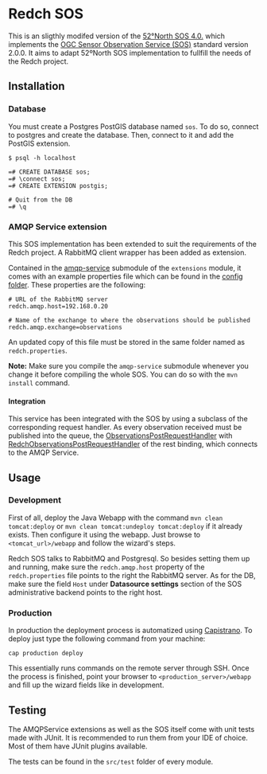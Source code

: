 # Redch SOS

This is an sligthly modifed version of the [52°North SOS 4.0.](0https://wiki.52north.org/bin/view/SensorWeb/SensorObservationServiceIVDocumentation) which implements the
  [OGC Sensor Observation Service (SOS)](http://www.opengeospatial.org/standards/sos) standard version 2.0.0. It aims to adapt 52ºNorth SOS implementation to fullfill the needs of the Redch project.

## Installation


### Database

You must create a Postgres PostGIS database named `sos`. To do so, connect to postgres and create the database. Then, connect to it and add the PostGIS extension.

    $ psql -h localhost

    =# CREATE DATABASE sos;
    =# \connect sos;
    =# CREATE EXTENSION postgis;

    # Quit from the DB
    =# \q

### AMQP Service extension

This SOS implementation has been extended to suit the requirements of the Redch project. A RabbitMQ client wrapper has been added as extension.

Contained in the [amqp-service](https://github.com/sauloperez/sos/tree/master/src/extensions/amqp-service) submodule of the `extensions` module, it comes with an example properties file which can be found in the [config folder](https://github.com/sauloperez/sos/tree/master/config). These properties are the following:

    # URL of the RabbitMQ server
    redch.amqp.host=192.168.0.20

    # Name of the exchange to where the observations should be published
    redch.amqp.exchange=observations

An updated copy of this file must be stored in the same folder named as `redch.properties`.

**Note:** Make sure you compile the `amqp-service` submodule whenever you change it before compiling the whole SOS. You can do so with the `mvn install` command.

#### Integration

This service has been integrated with the SOS by using a subclass of the corresponding request handler. As every observation received must be published into the queue, the [ObservationsPostRequestHandler](https://github.com/sauloperez/sos/blob/master/src/bindings/rest/code/src/main/java/org/n52/sos/binding/rest/resources/observations/ObservationsPostRequestHandler.java) with [RedchObservationsPostRequestHandler](https://github.com/sauloperez/sos/blob/mastero/src/bindings/rest/code/src/main/java/org/n52/sos/binding/rest/resources/observations/RedchObservationsPostRequestHandler.java) of the rest binding, which connects to the AMQP Service.

## Usage

### Development

First of all, deploy the Java Webapp with the command `mvn clean tomcat:deploy` or `mvn clean tomcat:undeploy tomcat:deploy` if it already exists. Then configure it using the webapp. Just browse to `<tomcat_url>/webapp` and follow the wizard's steps.

Redch SOS talks to RabbitMQ and Postgresql. So besides setting them up and running, make sure the `redch.amqp.host` property of the `redch.properties` file points to the right the RabbitMQ server. As for the DB, make sure the field `Host`  under **Datasource settings** section of the SOS administrative backend points to the right host.


### Production

In production the deployment process is automatized using [Capistrano](http://capistranorb.com/). To deploy just type the following command from your machine:

	cap production deploy

This essentially runs commands on the remote server through SSH. Once the process is finished, point your browser to `<production_server>/webapp` and fill up the wizard fields like in development.



## Testing

The AMQPService extensions as well as the SOS itself come with unit tests made with JUnit. It is recommended to run them from your IDE of choice. Most of them have JUnit plugins available.

The tests can be found in the `src/test` folder of every module.